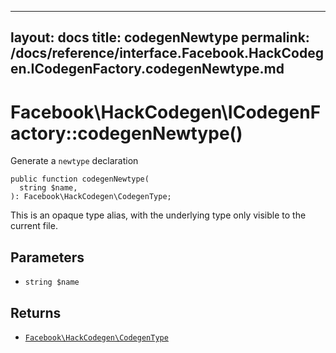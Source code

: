 
***

layout: docs
title: codegenNewtype
permalink: /docs/reference/interface.Facebook.HackCodegen.ICodegenFactory.codegenNewtype.md
---







# Facebook\\HackCodegen\\ICodegenFactory::codegenNewtype()




Generate a ` newtype ` declaration




``` Hack
public function codegenNewtype(
  string $name,
): Facebook\HackCodegen\CodegenType;
```




This is an opaque type alias, with the underlying type only visible
to the current file.




## Parameters




- ` string $name `




## Returns




+ [` Facebook\HackCodegen\CodegenType `](<class.Facebook.HackCodegen.CodegenType.md>)